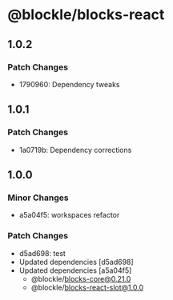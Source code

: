 # @blockle/blocks-react

## 1.0.2

### Patch Changes

- 1790960: Dependency tweaks

## 1.0.1

### Patch Changes

- 1a0719b: Dependency corrections

## 1.0.0

### Minor Changes

- a5a04f5: workspaces refactor

### Patch Changes

- d5ad698: test
- Updated dependencies [d5ad698]
- Updated dependencies [a5a04f5]
  - @blockle/blocks-core@0.21.0
  - @blockle/blocks-react-slot@1.0.0
